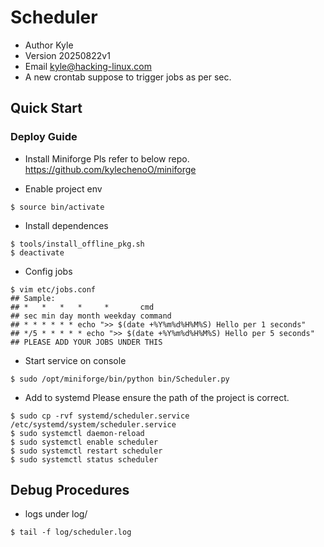 # Scheduler
- Author Kyle
- Version 20250822v1
- Email <kyle@hacking-linux.com>
- A new crontab suppose to trigger jobs as per sec.

## Quick Start
### Deploy Guide
- Install Miniforge
Pls refer to below repo.
https://github.com/kylechenoO/miniforge

- Enable project env

```
$ source bin/activate
```

- Install dependences

```
$ tools/install_offline_pkg.sh
$ deactivate
```

- Config jobs

```
$ vim etc/jobs.conf
## Sample:
## *   *   *   *     *       cmd
## sec min day month weekday command
## * * * * * * echo ">> $(date +%Y%m%d%H%M%S) Hello per 1 seconds"
## */5 * * * * * echo ">> $(date +%Y%m%d%H%M%S) Hello per 5 seconds"
## PLEASE ADD YOUR JOBS UNDER THIS
```

- Start service on console

```
$ sudo /opt/miniforge/bin/python bin/Scheduler.py
```

- Add to systemd
Please ensure the path of the project is correct.

```
$ sudo cp -rvf systemd/scheduler.service /etc/systemd/system/scheduler.service
$ sudo systemctl daemon-reload
$ sudo systemctl enable scheduler
$ sudo systemctl restart scheduler
$ sudo systemctl status scheduler
```

## Debug Procedures
- logs under log/

```
$ tail -f log/scheduler.log
```
